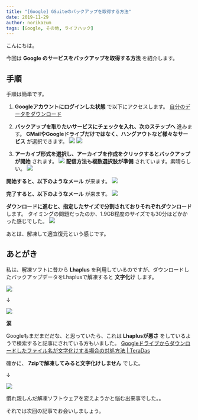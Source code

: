 ```yaml
---
title: "[Google] GSuiteのバックアップを取得する方法"
date: 2019-11-29
author: norikazum
tags: [Google, その他, ライフハック]
---
```


こんにちは。

今回は **Google のサービスをバックアップを取得する方法** を紹介します。

## 手順

手順は簡単です。

1. **Googleアカウントにログインした状態** で以下にアクセスします。
[自分のデータをダウンロード](https://takeout.google.com/settings/takeout)

1. **バックアップを取りたいサービスにチェックを入れ、次のステップへ** 進みます。
**GMailやGoogleドライブだけではなく、ハングアウトなど様々なサービス** が選択できます。
![](images/how-to-get-gsuite-backup-1.png)
![](images/how-to-get-gsuite-backup-2.png)

1. **アーカイブ形式を選択し、アーカイブを作成をクリックするとバックアップが開始** されます。
![](images/how-to-get-gsuite-backup-3.png)
**配信方法も複数選択肢が準備** されています。素晴らしい。
![](images/how-to-get-gsuite-backup-4.png)

**開始すると、以下のようなメール** が来ます。
![](images/how-to-get-gsuite-backup-5.png)

**完了すると、以下のようなメール** が来ます。
![](images/how-to-get-gsuite-backup-6.png)

**ダウンロードに進むと、指定したサイズで分割されておりそれぞれダウンロード** します。
タイミングの問題だったのか、1.9GB程度のサイズでも30分ほどかかった感じでした。
![](images/how-to-get-gsuite-backup-7.png)

あとは、解凍して適宜復元という感じです。

## あとがき
私は、解凍ソフトに昔から **Lhaplus** を利用しているのですが、ダウンロードしたバックアップデータをLhaplusで解凍すると **文字化け** します。

![](images/how-to-get-gsuite-backup-8.png)

↓

![](images/how-to-get-gsuite-backup-9.png)

**涙**

Googleもまだまだだな、と思っていたら、これは **Lhaplusが悪さ** をしているようで検索すると記事にされている方もいました。
[Googleドライブからダウンロードしたファイル名が文字化けする場合の対処方法 | TeraDas](https://www.teradas.net/archives/31267/)

確かに、 **7zipで解凍してみると文字化けしません** でした。

↓

![](images/how-to-get-gsuite-backup-10.png)

慣れ親しんだ解凍ソフトウェアを変えようかと悩む出来事でした。。

それでは次回の記事でお会いしましょう。